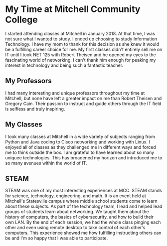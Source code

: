 # My Time at Mitchell Community College
I started attending classes at Mitchell in January 2018. At that time, I was not sure what I wanted to study. I ended up choosing to study Information Technology. I have my mom to thank for this decision as she knew it would be a fulfilling career choice for me. My first classes didn't entirely sell me on IT until I took NET 125 with Robert Theisen and he opened my eyes to the fascinating world of networking. I can't thank him enough for peaking my interest in technology and being such a fantastic teacher.

## My Professors
I had many interesting and unique professors throughout my time at Mitchell, but none have left a greater impact on me than Robert Theisen and Gregory Cain. Their passion to instruct and guide others through the IT field is selfless and truly inspiring. 

## My Classes
I took many classes at Mitchell in a wide variety of subjects ranging from Python and Java coding to Cisco networking and working with Linux. I enjoyed all of classes as they challenged me in different ways and forced me to think outside the box. I am grateful to have learned about so many uniquee technologies. This has broadened my horizon and introduced me to so many avenues within the world of IT. 

## STEAM
STEAM was one of my most interesting experiences at MCC. STEAM stands for science, technology, engineering, and math. It is an event held at Mitchell's Statesville campus where middle school students come to learn about these subjects. As part of the technology team, I lead and helped lead groups of students learn about networking. We taught them about the history of computers, the basics of cybersecurity, and how to build their own LAN. By the end of each session, we had the whole class pinging each other and even using remote desktop to take control of each other's computers. This experience showed me how fulfilling instructing others can be and I'm so happy that I was able to participate.

